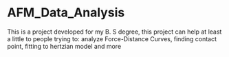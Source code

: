 # AFM_Data_Analysis
This is a project developed for my B. S degree, this project can help at least a little to people trying to: analyze Force-Distance Curves, finding contact point, fitting to hertzian model and more 
